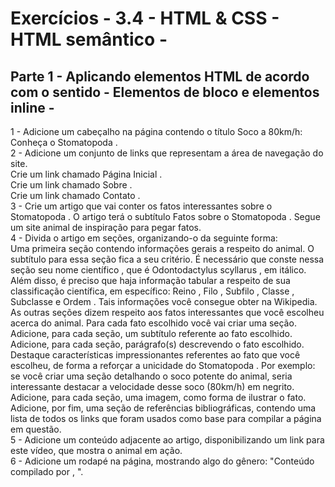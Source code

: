 # Exercícios - 3.4 - HTML & CSS - HTML semântico - 

## Parte 1 - Aplicando elementos HTML de acordo com o sentido - Elementos de bloco e elementos inline -

1 - Adicione um cabeçalho na página contendo o título Soco a 80km/h: Conheça o Stomatopoda .\
2 - Adicione um conjunto de links que representam a área de navegação do site.\
Crie um link chamado Página Inicial .\
Crie um link chamado Sobre .\
Crie um link chamado Contato .\
3 - Crie um artigo que vai conter os fatos interessantes sobre o Stomatopoda . O artigo terá o subtítulo Fatos sobre o Stomatopoda . Segue um site animal de inspiração para pegar fatos.\
4 - Divida o artigo em seções, organizando-o da seguinte forma:\
Uma primeira seção contendo informações gerais a respeito do animal. O subtítulo para essa seção fica a seu critério. É necessário que conste nessa seção seu nome científico , que é Odontodactylus scyllarus , em itálico. Além disso, é preciso que haja informação tabular a respeito de sua classificação científica, em específico: Reino , Filo , Subfilo , Classe , Subclasse e Ordem . Tais informações você consegue obter na Wikipedia.\
As outras seções dizem respeito aos fatos interessantes que você escolheu acerca do animal. Para cada fato escolhido você vai criar uma seção.\
Adicione, para cada seção, um subtítulo referente ao fato escolhido.\
Adicione, para cada seção, parágrafo(s) descrevendo o fato escolhido.\
Destaque características impressionantes referentes ao fato que você escolheu, de forma a reforçar a unicidade do Stomatopoda . Por exemplo: se você criar uma seção detalhando o soco potente do animal, seria interessante destacar a velocidade desse soco (80km/h) em negrito.\
Adicione, para cada seção, uma imagem, como forma de ilustrar o fato.\
Adicione, por fim, uma seção de referências bibliográficas, contendo uma lista de todos os links que foram usados como base para compilar a página em questão.\
5 - Adicione um conteúdo adjacente ao artigo, disponibilizando um link para este vídeo, que mostra o animal em ação.\
6 - Adicione um rodapé na página, mostrando algo do gênero: "Conteúdo compilado por <insere seu nome>, <ano atual>".

